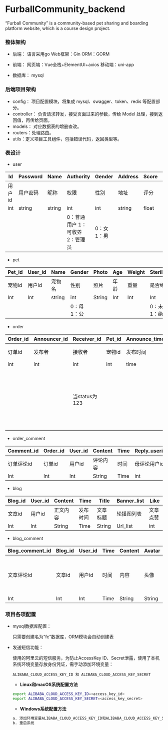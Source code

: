 # FurballCommunity_backend
“Furball Community” is a community-based pet sharing and boarding platform website, which is a course design project.


### 整体架构
- 后端：
  语言采用go
  Web框架：Gin
  ORM：GORM

- 前端：
  网页端：Vue全栈+ElementUI+axios
  移动端：uni-app

- 数据库：
  mysql


### 后端项目架构

- config： 项目配置模块，将集成 mysql、swagger、token、redis 等配置部分。
- controller： 负责请求转发，接受页面过来的参数，传给 Model 处理，接到返回值，再传给页面。
- models： 对应数据表的增删查改。
- routers：处理路由。
- utils：定义项目工具组件，包括错误代码，返回类型等。



### 表设计

- user

| Id     | Password | Name   | Authority                         | Gender       | Address | Score | Intro    | ID_number | Avatar | Pet_experience | Work_time     | Pet_number           | ID_card_photo |
| ------ | -------- | ------ | --------------------------------- | ------------ | ------- | ----- | -------- | --------- | ------ | -------------- | ------------- | -------------------- | ------------- |
| 用户id | 用户密码 | 昵称   | 权限                              | 性别         | 地址    | 评分  | 个人介绍 | 身份证号  | 头像   | 养宠经历       | 可工作时间    | 最大同时照顾宠物数量 | 身份证照片    |
| int    | string   | string | int                               | int          | string  | float | string   | string    | string | string         | Int           | int                  | string        |
|        |          |        | 0：普通用户  1：可收养  2：管理员 | 0：女  1：男 |         |       |          |           |        |                | 0：<=4  1：>4 |                      |               |



- pet

| Pet_id | User_id | Name   | Gender       | Photo  | Age  | Weight | Sterilization      | Breed  | Health   |
| ------ | ------- | ------ | ------------ | ------ | ---- | ------ | ------------------ | ------ | -------- |
| 宠物id | 用户id  | 宠物名 | 性别         | 照片   | 年龄 | 重量   | 是否绝育           | 品种   | 健康状况 |
| Int    | Int     | string | int          | String | Int  | Int    | Int                | String | String   |
|        |         |        | 0：母  1：公 |        |      |        | 0：未绝育  1：绝育 |        |          |



- order

| Order_id | Announcer_id | Receiver_id   | Pet_id | Announce_time | Start_time | End_time | Place  | Pet_health | Status                                     | Remark | price | Evaluation    | score |
| -------- | ------------ | ------------- | ------ | ------------- | ---------- | -------- | ------ | ---------- | ------------------------------------------ | ------ | ----- | ------------- | ----- |
| 订单id   | 发布者       | 接收者        | 宠物id | 发布时间      | 开始时间   | 结束时间 | 地点   | 健康状况   | 订单状态                                   | 备注   | 报酬  | 评价          | 评分  |
| int      | int          | int           | int    | time          | time       | time     | string | string     | int                                        | string | Int   | string        | float |
|          |              | 当status为123 |        |               |            |          |        |            | 0：发布中  1：已接收  2：待评价  3：已评价 |        |       | 仅当status为3 |       |



- order_comment

| Comment_id | Order_id | User_id | Content  | Time | Reply_userid |
| ---------- | -------- | ------- | -------- | ---- | ------------ |
| 订单评论id | 订单id   | 用户id  | 评论内容 | 时间 | 母评论用户id |
| Int        | Int      | Int     | String   | Time | int          |



- blog

| Blog_id | User_id | Content  | Time     | Title    | Banner_list | Like     |
| ------- | ------- | -------- | -------- | -------- | ----------- | -------- |
| 文章id  | 用户id  | 正文内容 | 发布时间 | 文章标题 | 轮播图列表  | 文章点赞 |
| Int     | Int     | String   | Time     | String   | Url_list    | int      |



- blog_comment

| Blog_comment_id | Blog_id | User_id | Time | Content | Avatar | User_name | Like       |
| --------------- | ------- | ------- | ---- | ------- | ------ | --------- | ---------- |
| 文章评论id      | 文章id  | 用户id  | 时间 | 内容    | 头像   | 用户名    | 评论点赞数 |
| Int             | Int     | Int     | Time | String  | String | String    | int        |



### 项目各项配置

- mysql数据库配置：

  只需要创建名为“fc”数据库，ORM模块会自动创建表

- 发送短信功能：

  使用的阿里云的短信服务，为防止AccessKey ID、Secret泄露，使用了本机系统环境变量存放身份凭证，需手动添加环境变量：

  ```
  ALIBABA_CLOUD_ACCESS_KEY_ID 和 ALIBABA_CLOUD_ACCESS_KEY_SECRET
  ```

  - **Linux和macOS系统配置方法**

  ```bash
  export ALIBABA_CLOUD_ACCESS_KEY_ID=<access_key_id>
  export ALIBABA_CLOUD_ACCESS_KEY_SECRET=<access_key_secret>
  ```

  - **Windows系统配置方法**

  ```bash
  a. 添加环境变量ALIBABA_CLOUD_ACCESS_KEY_ID和ALIBABA_CLOUD_ACCESS_KEY_SECRET，并写入已准备好的AccessKey ID和AccessKey Secret；
  b. 重启系统
  ```

  

